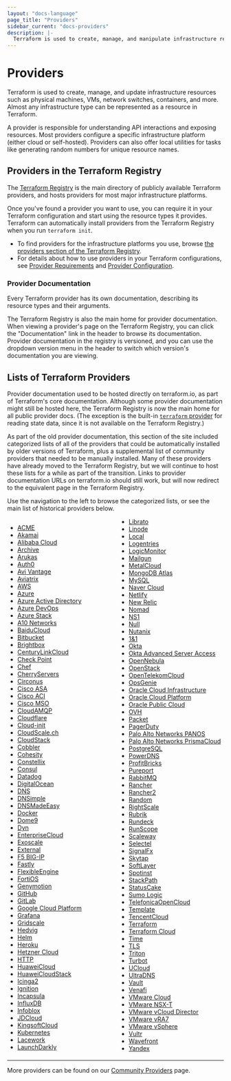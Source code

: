 ```yaml
---
layout: "docs-language"
page_title: "Providers"
sidebar_current: "docs-providers"
description: |-
  Terraform is used to create, manage, and manipulate infrastructure resources. Examples of resources include physical machines, VMs, network switches, containers, etc. Almost any infrastructure noun can be represented as a resource in Terraform.
---
```


# Providers

Terraform is used to create, manage, and update infrastructure resources such
as physical machines, VMs, network switches, containers, and more. Almost any
infrastructure type can be represented as a resource in Terraform.

A provider is responsible for understanding API interactions and exposing
resources. Most providers configure a specific infrastructure platform (either
cloud or self-hosted). Providers can also offer local utilities for tasks like
generating random numbers for unique resource names.

## Providers in the Terraform Registry

The [Terraform Registry](https://registry.terraform.io/browse/providers)
is the main directory of publicly available Terraform providers, and hosts
providers for most major infrastructure platforms.

Once you've found a provider you want to use, you can require it in your
Terraform configuration and start using the resource types it provides.
Terraform can automatically install providers from the Terraform Registry when
you run `terraform init`.

- To find providers for the infrastructure platforms you use, browse
  [the providers section of the Terraform Registry](https://registry.terraform.io/browse/providers).
- For details about how to use providers in your Terraform configurations, see
  [Provider Requirements](../configuration/provider-requirements.html) and
  [Provider Configuration](../configuration/providers.html).

### Provider Documentation

Every Terraform provider has its own documentation, describing its resource
types and their arguments.

The Terraform Registry is also the main home for provider documentation.
When viewing a provider's page on the Terraform Registry, you can click the
"Documentation" link in the header to browse its documentation. Provider
documentation in the registry is versioned, and you can use the dropdown version
menu in the header to switch which version's documentation you are viewing.

## Lists of Terraform Providers

Provider documentation used to be hosted directly on terraform.io, as part of
Terraform's core documentation. Although some provider documentation might still
be hosted here, the Terraform Registry is now the main home for all public
provider docs. (The exception is the built-in
[`terraform` provider](/docs/providers/terraform/index.html) for reading state
data, since it is not available on the Terraform Registry.)

As part of the old provider documentation, this section of the site included
categorized lists of all of the providers that could be automatically installed
by older versions of Terraform, plus a supplemental list of community providers
that needed to be manually installed. Many of these providers have already moved
to the Terraform Registry, but we will continue to host these lists for a while
as part of the transition. Links to provider documentation URLs on terraform.io
should still work, but will now redirect to the equivalent page in the Terraform
Registry.

Use the navigation to the left to browse the categorized lists, or see the main
list of historical providers below.

<div style="column-width: 14em;">


- [ACME](/docs/providers/acme/index.html)
- [Akamai](/docs/providers/akamai/index.html)
- [Alibaba Cloud](/docs/providers/alicloud/index.html)
- [Archive](/docs/providers/archive/index.html)
- [Arukas](/docs/providers/arukas/index.html)
- [Auth0](/docs/providers/auth0/index.html)
- [Avi Vantage](/docs/providers/avi/index.html)
- [Aviatrix](/docs/providers/aviatrix/index.html)
- [AWS](/docs/providers/aws/index.html)
- [Azure](/docs/providers/azurerm/index.html)
- [Azure Active Directory](/docs/providers/azuread/index.html)
- [Azure DevOps](/docs/providers/azuredevops/index.html)
- [Azure Stack](/docs/providers/azurestack/index.html)
- [A10 Networks](/docs/providers/vthunder/index.html)
- [BaiduCloud](/docs/providers/baiducloud/index.html)
- [Bitbucket](/docs/providers/bitbucket/index.html)
- [Brightbox](/docs/providers/brightbox/index.html)
- [CenturyLinkCloud](/docs/providers/clc/index.html)
- [Check Point](/docs/providers/checkpoint/index.html)
- [Chef](/docs/providers/chef/index.html)
- [CherryServers](/docs/providers/cherryservers/index.html)
- [Circonus](/docs/providers/circonus/index.html)
- [Cisco ASA](/docs/providers/ciscoasa/index.html)
- [Cisco ACI](/docs/providers/aci/index.html)
- [Cisco MSO](/docs/providers/mso/index.html)
- [CloudAMQP](/docs/providers/cloudamqp/index.html)
- [Cloudflare](/docs/providers/cloudflare/index.html)
- [Cloud-init](/docs/providers/cloudinit/index.html)
- [CloudScale.ch](/docs/providers/cloudscale/index.html)
- [CloudStack](/docs/providers/cloudstack/index.html)
- [Cobbler](/docs/providers/cobbler/index.html)
- [Cohesity](/docs/providers/cohesity/index.html)
- [Constellix](/docs/providers/constellix/index.html)
- [Consul](/docs/providers/consul/index.html)
- [Datadog](/docs/providers/datadog/index.html)
- [DigitalOcean](/docs/providers/do/index.html)
- [DNS](/docs/providers/dns/index.html)
- [DNSimple](/docs/providers/dnsimple/index.html)
- [DNSMadeEasy](/docs/providers/dme/index.html)
- [Docker](/docs/providers/docker/index.html)
- [Dome9](/docs/providers/dome9/index.html)
- [Dyn](/docs/providers/dyn/index.html)
- [EnterpriseCloud](/docs/providers/ecl/index.html)
- [Exoscale](/docs/providers/exoscale/index.html)
- [External](/docs/providers/external/index.html)
- [F5 BIG-IP](/docs/providers/bigip/index.html)
- [Fastly](/docs/providers/fastly/index.html)
- [FlexibleEngine](/docs/providers/flexibleengine/index.html)
- [FortiOS](/docs/providers/fortios/index.html)
- [Genymotion](/docs/providers/genymotion/index.html)
- [GitHub](/docs/providers/github/index.html)
- [GitLab](/docs/providers/gitlab/index.html)
- [Google Cloud Platform](/docs/providers/google/index.html)
- [Grafana](/docs/providers/grafana/index.html)
- [Gridscale](/docs/providers/gridscale)
- [Hedvig](/docs/providers/hedvig/index.html)
- [Helm](/docs/providers/helm/index.html)
- [Heroku](/docs/providers/heroku/index.html)
- [Hetzner Cloud](/docs/providers/hcloud/index.html)
- [HTTP](/docs/providers/http/index.html)
- [HuaweiCloud](/docs/providers/huaweicloud/index.html)
- [HuaweiCloudStack](/docs/providers/huaweicloudstack/index.html)
- [Icinga2](/docs/providers/icinga2/index.html)
- [Ignition](/docs/providers/ignition/index.html)
- [Incapsula](/docs/providers/incapsula/index.html)
- [InfluxDB](/docs/providers/influxdb/index.html)
- [Infoblox](/docs/providers/infoblox/index.html)
- [JDCloud](/docs/providers/jdcloud/index.html)
- [KingsoftCloud](/docs/providers/ksyun/index.html)
- [Kubernetes](/docs/providers/kubernetes/index.html)
- [Lacework](/docs/providers/lacework/index.html)
- [LaunchDarkly](/docs/providers/launchdarkly/index.html)
- [Librato](/docs/providers/librato/index.html)
- [Linode](/docs/providers/linode/index.html)
- [Local](/docs/providers/local/index.html)
- [Logentries](/docs/providers/logentries/index.html)
- [LogicMonitor](/docs/providers/logicmonitor/index.html)
- [Mailgun](/docs/providers/mailgun/index.html)
- [MetalCloud](/docs/providers/metalcloud/index.html)
- [MongoDB Atlas](/docs/providers/mongodbatlas/index.html)
- [MySQL](/docs/providers/mysql/index.html)
- [Naver Cloud](/docs/providers/ncloud/index.html)
- [Netlify](/docs/providers/netlify/index.html)
- [New Relic](https://registry.terraform.io/providers/newrelic/newrelic/latest/docs)
- [Nomad](/docs/providers/nomad/index.html)
- [NS1](/docs/providers/ns1/index.html)
- [Null](https://registry.terraform.io/providers/hashicorp/null/latest/docs)
- [Nutanix](/docs/providers/nutanix/index.html)
- [1&1](/docs/providers/oneandone/index.html)
- [Okta](/docs/providers/okta/index.html)
- [Okta Advanced Server Access](/docs/providers/oktaasa/index.html)
- [OpenNebula](/docs/providers/opennebula/index.html)
- [OpenStack](/docs/providers/openstack/index.html)
- [OpenTelekomCloud](/docs/providers/opentelekomcloud/index.html)
- [OpsGenie](/docs/providers/opsgenie/index.html)
- [Oracle Cloud Infrastructure](/docs/providers/oci/index.html)
- [Oracle Cloud Platform](/docs/providers/oraclepaas/index.html)
- [Oracle Public Cloud](/docs/providers/opc/index.html)
- [OVH](/docs/providers/ovh/index.html)
- [Packet](/docs/providers/packet/index.html)
- [PagerDuty](/docs/providers/pagerduty/index.html)
- [Palo Alto Networks PANOS](/docs/providers/panos/index.html)
- [Palo Alto Networks PrismaCloud](/docs/providers/prismacloud/index.html)
- [PostgreSQL](/docs/providers/postgresql/index.html)
- [PowerDNS](/docs/providers/powerdns/index.html)
- [ProfitBricks](/docs/providers/profitbricks/index.html)
- [Pureport](/docs/providers/pureport/index.html)
- [RabbitMQ](/docs/providers/rabbitmq/index.html)
- [Rancher](/docs/providers/rancher/index.html)
- [Rancher2](/docs/providers/rancher2/index.html)
- [Random](https://registry.terraform.io/providers/hashicorp/random/latest/docs)
- [RightScale](/docs/providers/rightscale/index.html)
- [Rubrik](/docs/providers/rubrik/index.html)
- [Rundeck](/docs/providers/rundeck/index.html)
- [RunScope](/docs/providers/runscope/index.html)
- [Scaleway](/docs/providers/scaleway/index.html)
- [Selectel](/docs/providers/selectel/index.html)
- [SignalFx](/docs/providers/signalfx/index.html)
- [Skytap](/docs/providers/skytap/index.html)
- [SoftLayer](/docs/providers/softlayer/index.html)
- [Spotinst](/docs/providers/spotinst/index.html)
- [StackPath](/docs/providers/stackpath/index.html)
- [StatusCake](/docs/providers/statuscake/index.html)
- [Sumo Logic](/docs/providers/sumologic/index.html)
- [TelefonicaOpenCloud](/docs/providers/telefonicaopencloud/index.html)
- [Template](/docs/providers/template/index.html)
- [TencentCloud](/docs/providers/tencentcloud/index.html)
- [Terraform](/docs/providers/terraform/index.html)
- [Terraform Cloud](/docs/providers/tfe/index.html)
- [Time](/docs/providers/time/index.html)
- [TLS](/docs/providers/tls/index.html)
- [Triton](/docs/providers/triton/index.html)
- [Turbot](/docs/providers/turbot/index.html)
- [UCloud](/docs/providers/ucloud/index.html)
- [UltraDNS](/docs/providers/ultradns/index.html)
- [Vault](/docs/providers/vault/index.html)
- [Venafi](/docs/providers/venafi/index.html)
- [VMware Cloud](/docs/providers/vmc/index.html)
- [VMware NSX-T](/docs/providers/nsxt/index.html)
- [VMware vCloud Director](/docs/providers/vcd/index.html)
- [VMware vRA7](/docs/providers/vra7/index.html)
- [VMware vSphere](/docs/providers/vsphere/index.html)
- [Vultr](/docs/providers/vultr/index.html)
- [Wavefront](/docs/providers/wavefront/index.html)
- [Yandex](/docs/providers/yandex/index.html)


</div>

-----

More providers can be found on our [Community Providers](/docs/providers/type/community-index.html) page.
